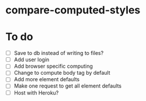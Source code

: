 # compare-computed-styles

# To do

- [ ] Save to db instead of writing to files?
- [ ] Add user login
- [ ] Add browser specific computing
- [ ] Change to compute body tag by default
- [ ] Add more element defaults
- [ ] Make one request to get all element defaults
- [ ] Host with Heroku?